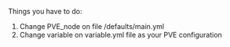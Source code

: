 Things you have to do: 
1. Change PVE_node on file /defaults/main.yml 
2. Change variable on variable.yml file as your PVE configuration 
